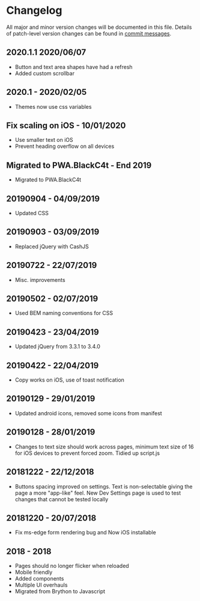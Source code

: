 # Changelog
All major and minor version changes will be documented in this file. Details of
patch-level version changes can be found in [commit messages](../../commits/master).

## 2020.1.1 2020/06/07
- Button and text area shapes have had a refresh
- Added custom scrollbar

## 2020.1 - 2020/02/05
- Themes now use css variables

## Fix scaling on iOS - 10/01/2020
- Use smaller text on iOS
- Prevent heading overflow on all devices

## Migrated to PWA.BlackC4t - End 2019
- Migrated to PWA.BlackC4t

## 20190904 - 04/09/2019
- Updated CSS

## 20190903 - 03/09/2019
- Replaced jQuery with CashJS

## 20190722 - 22/07/2019
- Misc. improvements

## 20190502 - 02/07/2019
- Used BEM naming conventions for CSS

## 20190423 - 23/04/2019
- Updated jQuery from 3.3.1 to 3.4.0

## 20190422 - 22/04/2019
- Copy works on iOS, use of toast notification

## 20190129 - 29/01/2019
- Updated android icons, removed some icons from manifest

## 20190128 - 28/01/2019
- Changes to text size should work across pages, minimum text
size of 16 for iOS devices to prevent forced
zoom. Tidied up script.js

## 20181222 - 22/12/2018
- Buttons spacing improved on settings. Text is non-selectable
giving the page a more "app-like" feel. New Dev Settings page is used to test
changes that cannot be tested locally

## 20181220 - 20/07/2018
- Fix ms-edge form rendering bug and Now iOS installable

## 2018 - 2018
- Pages should no longer flicker when reloaded
- Mobile friendly
- Added components
- Multiple UI overhauls
- Migrated from Brython to Javascript
